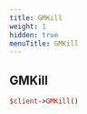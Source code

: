 ```yaml
---
title: GMKill
weight: 1
hidden: true
menuTitle: GMKill
---
```

## GMKill
```perl
$client->GMKill()
```